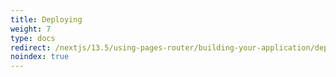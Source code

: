 ```yaml
---
title: Deploying
weight: 7
type: docs
redirect: /nextjs/13.5/using-pages-router/building-your-application/deploying/production-checklist
noindex: true
---
```

